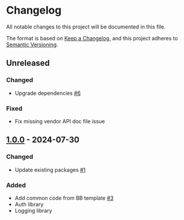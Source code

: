 # Changelog

All notable changes to this project will be documented in this file.

The format is based on [Keep a Changelog](https://keepachangelog.com/en/1.0.0/),
and this project adheres to [Semantic Versioning](https://semver.org/spec/v2.0.0.html).

## Unreleased
### Changed
- Upgrade dependencies [#6](https://github.com/rokwire/rokwire-building-block-sdk-go/issues/6)
### Fixed
- Fix missing vendor API doc file issue

## [1.0.0] - 2024-07-30
### Changed
- Update existing packages [#1](https://github.com/rokwire/rokwire-building-block-sdk-go/issues/1)

### Added
- Add common code from BB template [#3](https://github.com/rokwire/rokwire-building-block-sdk-go/issues/3)  
- Auth library
- Logging library

[1.0.0]: https://github.com/rokwire/rokwire-building-block-sdk-go/tree/v1.0.0